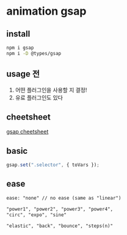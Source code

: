 # animation gsap

## install

```sh
npm i gsap
npm i -D @types/gsap
```

## usage 전

1. 어떤 플러그인을 사용할 지 결정!
2. 유료 플러그인도 있다

## cheetsheet

[gsap cheetsheet](https://greensock.com/cheatsheet/)

## basic

```js
gsap.set(".selector", { toVars });
```

## ease

```txt
ease: "none" // no ease (same as "linear")

"power1", "power2", "power3", "power4",
"circ", "expo", "sine"

"elastic", "back", "bounce", "steps(n)"
```
